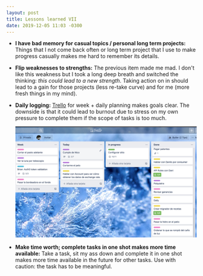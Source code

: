 ```yaml
---
layout: post
title: Lessons learned VII
date: 2019-12-05 11:03 -0300
---
```

* **I have bad memory for casual topics / personal long term projects:** Things
  that I not come back often or long term project that I use to make progress
  casually makes me hard to remember its details.

* **Flip weaknesses to strengths:** The previous item made me mad. I don't like
  this weakness but I took a long deep breath and switched the thinking: *this
  could lead to a new strength*. Taking action on in should lead to a gain for
  those projects (less re-take curve) and for me (more fresh things in my
  mind).

* **Daily logging:** [Trello][1] for week + daily planning makes goals clear.
  The downside is that it could lead to burnout due to stress on my own
  pressure to complete them if the scope of tasks is too much.

  ![Personal Trello](/assets/lessons-learned-vii/trello.png)

* **Make time worth; complete tasks in one shot makes more time available:**
  Take a task, sit my ass down and complete it in one shot makes more time
  available in the future for other tasks. Use with caution: the task has to be
  meaningful.

[1]: https://trello.com
